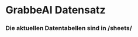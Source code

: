 


































































































































































































































































































































































































































































































# GrabbeAI Datensatz





### Die aktuellen Datentabellen sind in /sheets/



